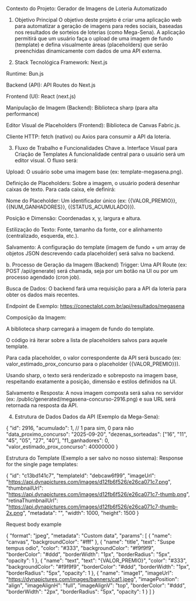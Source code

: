 Contexto do Projeto: Gerador de Imagens de Loteria Automatizado
1. Objetivo Principal
O objetivo deste projeto é criar uma aplicação web para automatizar a geração de imagens para redes sociais, baseadas nos resultados de sorteios de loterias (como Mega-Sena). A aplicação permitirá que um usuário faça o upload de uma imagem de fundo (template) e defina visualmente áreas (placeholders) que serão preenchidas dinamicamente com dados de uma API externa.

2. Stack Tecnológica
Framework: Next.js

Runtime: Bun.js

Backend (API): API Routes do Next.js

Frontend (UI): React (next.js)

Manipulação de Imagem (Backend): Biblioteca sharp (para alta performance)

Editor Visual de Placeholders (Frontend): Biblioteca de Canvas Fabric.js.

Cliente HTTP: fetch (nativo) ou Axios para consumir a API da loteria.

3. Fluxo de Trabalho e Funcionalidades Chave
a. Interface Visual para Criação de Templates
A funcionalidade central para o usuário será um editor visual. O fluxo será:

Upload: O usuário sobe uma imagem base (ex: template-megasena.png).

Definição de Placeholders: Sobre a imagem, o usuário poderá desenhar caixas de texto. Para cada caixa, ele definirá:

Nome do Placeholder: Um identificador único (ex: {{VALOR_PREMIO}}, {{NUM_GANHADORES}}, {{STATUS_ACUMULADO}}).

Posição e Dimensão: Coordenadas x, y, largura e altura.

Estilização do Texto: Fonte, tamanho da fonte, cor e alinhamento (centralizado, esquerda, etc.).

Salvamento: A configuração do template (imagem de fundo + um array de objetos JSON descrevendo cada placeholder) será salva no backend.

b. Processo de Geração da Imagem (Backend)
Trigger: Uma API Route (ex: POST /api/generate) será chamada, seja por um botão na UI ou por um processo agendado (cron job).

Busca de Dados: O backend fará uma requisição para a API da loteria para obter os dados mais recentes.

Endpoint de Exemplo: https://conectalot.com.br/api/resultados/megasena

Composição da Imagem:

A biblioteca sharp carregará a imagem de fundo do template.

O código irá iterar sobre a lista de placeholders salvos para aquele template.

Para cada placeholder, o valor correspondente da API será buscado (ex: valor_estimado_prox_concurso para o placeholder {{VALOR_PREMIO}}).

Usando sharp, o texto será renderizado e sobreposto na imagem base, respeitando exatamente a posição, dimensão e estilos definidos na UI.

Salvamento e Resposta: A nova imagem composta será salva no servidor (ex: /public/generated/megasena-concurso-2916.png) e sua URL será retornada na resposta da API.

4. Estrutura de Dados
Dados da API (Exemplo da Mega-Sena):

{
  "id": 2916,
  "acumulado": 1, // 1 para sim, 0 para não
  "data_proximo_concurso": "2025-09-20",
  "dezenas_sorteadas": ["16", "11", "45", "05", "27", "40"],
  "f1_ganhadores": 0,
  "valor_estimado_prox_concurso": 40000000
}

Estrutura do Template (Exemplo a ser salvo no nosso sistema):
Response for the single page templates:

{
  "id": "c13bd141c7",
  "templateId": "debcaw6f99",
  "imageUrl": "https://api.dynapictures.com/images/d12fb6f526/e26ca071c7.png",
  "thumbnailUrl": "https://api.dynapictures.com/images/d12fb6f526/e26ca071c7-thumb.png",
  "retinaThumbnailUrl": "https://api.dynapictures.com/images/d12fb6f526/e26ca071c7-thumb-2x.png",
  "metadata": "",
  "width": 1000,
  "height": 1500
}

Request body example

{
  "format": "jpeg",
  "metadata": "Custom data",
  "params": [
    {
      "name": "canvas",
      "backgroundColor": "#fff"
    },
    {
      "name": "title",
      "text": "Suspe tempus odio",
      "color": "#333",
      "backgroundColor": "#f9f9f9",
      "borderColor": "#ddd",
      "borderWidth": "1px",
      "borderRadius": "5px",
      "opacity": 1
    },
    {
      "name": "text",
      "text": "{VALOR_PREMIO}",
      "color": "#333",
      "backgroundColor": "#f9f9f9",
      "borderColor": "#ddd",
      "borderWidth": "1px",
      "borderRadius": "5px",
      "opacity": 1
    },
    {
      "name": "image1",
      "imageUrl": "https://dynapictures.com/images/banners/cat1.jpeg",
      "imagePosition": "align",
      "imageAlignH": "full",
      "imageAlignV": "top",
      "borderColor": "#ddd",
      "borderWidth": "2px",
      "borderRadius": "5px",
      "opacity": 1
    }
  ]
}